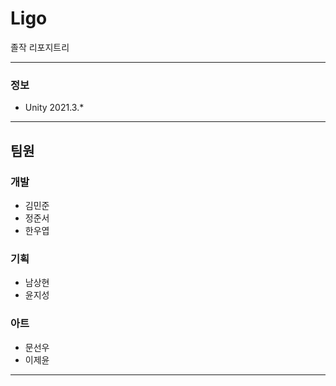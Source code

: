 # Ligo
졸작 리포지트리

* * *

### 정보
* Unity 2021.3.*

* * *

## 팀원

### 개발
* 김민준
* 정준서
* 한우엽

### 기획
* 남상현
* 윤지성

### 아트
* 문선우
* 이제윤

* * *
